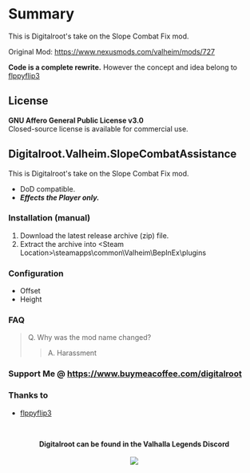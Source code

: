 # Summary
This is Digitalroot's take on the Slope Combat Fix mod.

Original Mod: https://www.nexusmods.com/valheim/mods/727

**Code is a complete rewrite.** However the concept and idea belong to [flppyflip3](https://www.nexusmods.com/valheim/users/8753980)

## License
**GNU Affero General Public License v3.0**  
Closed-source license is available for commercial use.

## Digitalroot.Valheim.SlopeCombatAssistance
This is Digitalroot's take on the Slope Combat Fix mod.
- DoD compatible.  
- **_Effects the Player only._**

### Installation (manual)
1. Download the latest release archive (zip) file.
1. Extract the archive into &lt;Steam Location&gt;\steamapps\common\Valheim\BepInEx\plugins

### Configuration 
- Offset
- Height

### FAQ
> Q. Why was the mod name changed?
> > A. Harassment

### Support Me @ https://www.buymeacoffee.com/digitalroot

### Thanks to 
- <a href="https://www.nexusmods.com/valheim/users/8753980" target="_blank">flppyflip3</a>

<br />
<p align="center">
<b>Digitalroot can be found in the Valhalla Legends Discord</b><br /><br />
  <a href="https://discord.gg/SsMW3rm67u" target="_blank"><img src="https://digitalroot.net/img/vl/vl_logo_125x154.png"></a>
</p>
